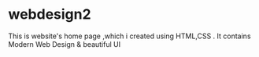 # webdesign2
This is website's home page ,which i created using HTML,CSS . It contains Modern Web Design &amp; beautiful UI
